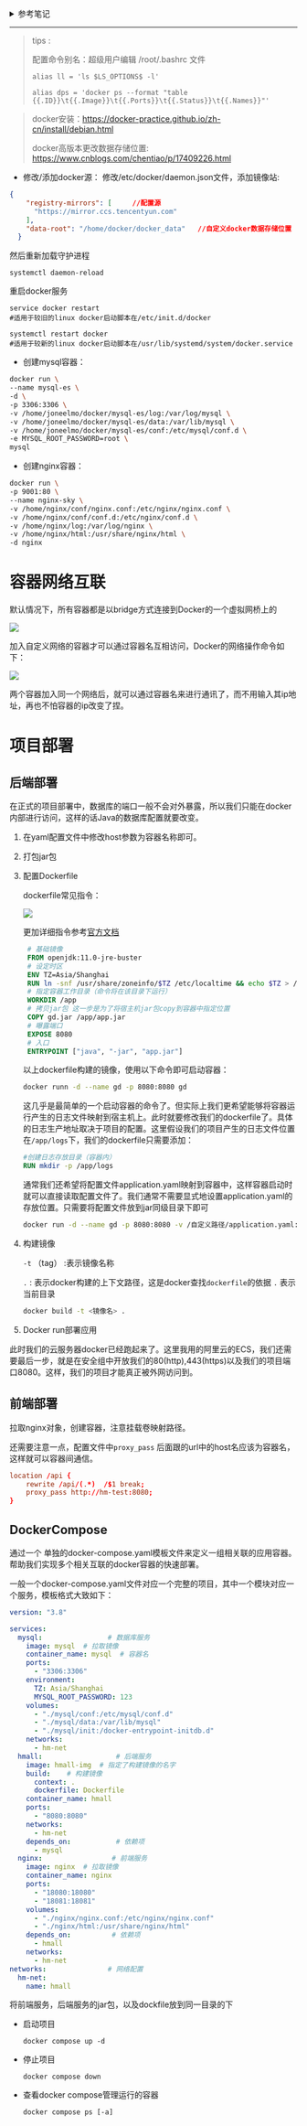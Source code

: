 <details>
    <summary>参考笔记</summary>

## 12、创建docker镜像

### 1、创建Dockerfile

创建一个文件名为Dockerfile的文件，这个文件是没有后缀名的

```dockerfile
# 基础镜像
FROM openjdk:11.0-jre-buster
# 设定时区
ENV TZ=Asia/Shanghai
RUN ln -snf /usr/share/zoneinfo/$TZ /etc/localtime && echo $TZ > /etc/timezone
# 拷贝jar包
COPY hm-service.jar /app.jar
# 入口
ENTRYPOINT ["java", "-jar", "/app.jar"]
```

### 2、上传jar

上传我们准备好的springboot打好的包，在把Dockerfile上传到相同的目录下，注意，目录里不要有其它的文件。

![img](img/030.png)

### 3、执行命令

进入Dockerfile所在的目录中，执行命令

docker build -t 镜像名字（自己取的，不能有大写字母）:标签（可以省略，省略代表的是latest） 目录（用.，代表当前目录)

docker build -t testspringboot . 

![img](img/031.png)

-t：是给镜像添加一个标签

目录是Dockerfile所在目录

### 4、启动

docker run --name tsb -p 8898:8898 -d testspringboot

访问测试，测试地址：http://172.19.186.149:8898/start/test
</details>



---

> tips :
>
> 配置命令别名：超级用户编辑 /root/.bashrc 文件 
>
>  `alias ll = 'ls $LS_OPTIONS$ -l'`   
>
> `alias dps = 'docker ps --format "table {{.ID}}\t{{.Image}}\t{{.Ports}}\t{{.Status}}\t{{.Names}}"'`


> docker安装：https://docker-practice.github.io/zh-cn/install/debian.html
> 
> docker高版本更改数据存储位置: https://www.cnblogs.com/chentiao/p/17409226.html

 - 修改/添加docker源： 修改/etc/docker/daemon.json文件，添加镜像站:
 
```json
{
    "registry-mirrors": [     //配置源
      "https://mirror.ccs.tencentyun.com"
    ],
    "data-root": "/home/docker/docker_data"   //自定义docker数据存储位置
  }
```
然后重新加载守护进程
```shell
systemctl daemon-reload
```

重启docker服务
```shell
service docker restart 
#适用于较旧的linux docker启动脚本在/etc/init.d/docker
```
```shell
systemctl restart docker 
#适用于较新的linux docker启动脚本在/usr/lib/systemd/system/docker.service
```


- 创建mysql容器：
```bash
docker run \
--name mysql-es \
-d \
-p 3306:3306 \
-v /home/joneelmo/docker/mysql-es/log:/var/log/mysql \
-v /home/joneelmo/docker/mysql-es/data:/var/lib/mysql \
-v /home/joneelmo/docker/mysql-es/conf:/etc/mysql/conf.d \
-e MYSQL_ROOT_PASSWORD=root \
mysql
```

- 创建nginx容器：
```bash
docker run \
-p 9001:80 \
--name nginx-sky \
-v /home/nginx/conf/nginx.conf:/etc/nginx/nginx.conf \
-v /home/nginx/conf/conf.d:/etc/nginx/conf.d \
-v /home/nginx/log:/var/log/nginx \
-v /home/nginx/html:/usr/share/nginx/html \
-d nginx
```

# 容器网络互联

默认情况下，所有容器都是以bridge方式连接到Docker的一个虚拟网桥上的

![](img/2023-12-13_18-18.png)



加入自定义网络的容器才可以通过容器名互相访问，Docker的网络操作命令如下：

![](img/2023-12-13_18-19.png)

两个容器加入同一个网络后，就可以通过容器名来进行通讯了，而不用输入其ip地址，再也不怕容器的ip改变了捏。

# 项目部署

## 后端部署

在正式的项目部署中，数据库的端口一般不会对外暴露，所以我们只能在docker内部进行访问，这样的话Java的数据库配置就要改变。

1. 在yaml配置文件中修改host参数为容器名称即可。

2. 打包jar包

3. 配置Dockerfile

   dockerfile常见指令：

   ![](img/2023-12-15_23-51.png)

   更加详细指令参考[官方文档](https://docs.docker.com/engine/reference/builder/)

   ```dockerfile
    # 基础镜像
    FROM openjdk:11.0-jre-buster
    # 设定时区
    ENV TZ=Asia/Shanghai
    RUN ln -snf /usr/share/zoneinfo/$TZ /etc/localtime && echo $TZ > /etc/timezone
    # 指定容器工作目录（命令将在该目录下运行）
    WORKDIR /app
    # 拷贝jar包 这一步是为了将宿主机jar包copy到容器中指定位置
    COPY gd.jar /app/app.jar
    # 曝露端口
    EXPOSE 8080
    # 入口
    ENTRYPOINT ["java", "-jar", "app.jar"]
   ```
    以上dockerfile构建的镜像，使用以下命令即可启动容器：
    ```bash
    docker runn -d --name gd -p 8080:8080 gd 
    ```
    这几乎是最简单的一个启动容器的命令了。但实际上我们更希望能够将容器运行产生的日志文件映射到宿主机上。此时就要修改我们的dockerfile了。具体的日志生产地址取决于项目的配置。这里假设我们的项目产生的日志文件位置在`/app/logs`下，我们的dockerfile只需要添加：
    ```dockerfile
    #创建日志存放目录（容器内）
    RUN mkdir -p /app/logs
    ```
    通常我们还希望将配置文件application.yaml映射到容器中，这样容器启动时就可以直接读取配置文件了。我们通常不需要显式地设置application.yaml的存放位置。只需要将配置文件放到jar同级目录下即可
    ```bash
    docker run -d --name gd -p 8080:8080 -v /自定义路径/application.yaml:/app/application.yaml -v /自定义路径/logs/:/app/logs/ gd
    ```

4. 构建镜像

   `-t`  （tag） :表示镜像名称

   `.`   : 表示docker构建的上下文路径，这是docker查找`dockerfile`的依据    `.` 表示当前目录

   ```bash
   docker build -t <镜像名> . 
   ```

5. Docker run部署应用

此时我们的云服务器docker已经跑起来了。这里我用的阿里云的ECS，我们还需要最后一步，就是在安全组中开放我们的80(http),443(https)以及我们的项目端口8080。这样，我们的项目才能真正被外网访问到。

## 前端部署

拉取nginx对象，创建容器，注意挂载卷映射路径。

还需要注意一点，配置文件中`proxy_pass` 后面跟的url中的host名应该为容器名，这样就可以容器间通信。

```conf
location /api {
    rewrite /api/(.*)  /$1 break;
    proxy_pass http://hm-test:8080;  
}
```

## DockerCompose

通过一个 单独的docker-compose.yaml模板文件来定义一组相关联的应用容器。帮助我们实现多个相关互联的docker容器的快速部署。

一般一个docker-compose.yaml文件对应一个完整的项目，其中一个模块对应一个服务，模板格式大致如下：

```yaml
version: "3.8"

services:
  mysql:                # 数据库服务
    image: mysql  # 拉取镜像
    container_name: mysql  # 容器名
    ports:
      - "3306:3306"
    environment:
      TZ: Asia/Shanghai
      MYSQL_ROOT_PASSWORD: 123
    volumes:
      - "./mysql/conf:/etc/mysql/conf.d"
      - "./mysql/data:/var/lib/mysql"
      - "./mysql/init:/docker-entrypoint-initdb.d"
    networks:
      - hm-net
  hmall:                  # 后端服务
    image: hmall-img  # 指定了构建镜像的名字
    build:    # 构建镜像
      context: .
      dockerfile: Dockerfile
    container_name: hmall
    ports:
      - "8080:8080"
    networks:
      - hm-net
    depends_on:           # 依赖项
      - mysql
  nginx:                 # 前端服务
    image: nginx  # 拉取镜像
    container_name: nginx
    ports:
      - "18080:18080"
      - "18081:18081"
    volumes:
      - "./nginx/nginx.conf:/etc/nginx/nginx.conf"
      - "./nginx/html:/usr/share/nginx/html"
    depends_on:          # 依赖项
      - hmall
    networks:
      - hm-net
networks:               # 网络配置
  hm-net:
    name: hmall  
```



将前端服务，后端服务的jar包，以及dockfile放到同一目录的下

- 启动项目

  ```shell
  docker compose up -d
  ```
- 停止项目

  ```shell
  docker compose down
  ```
- 查看docker compose管理运行的容器
  ```shell
  docker compose ps [-a]
  ```
